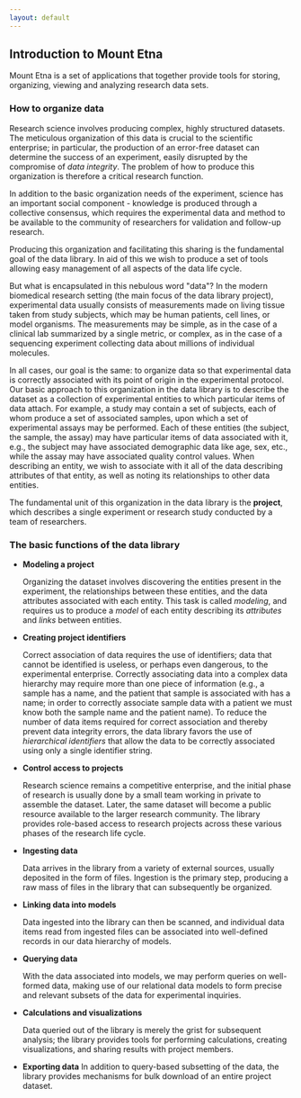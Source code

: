 ```yaml
---
layout: default
---
```


## Introduction to Mount Etna

Mount Etna is a set of applications that together provide tools for storing,
organizing, viewing and analyzing research data sets.

### How to organize data

Research science involves producing complex, highly structured datasets. The meticulous organization of this data is crucial to the scientific enterprise; in particular, the production of an error-free dataset can determine the success of an experiment, easily disrupted by the compromise of *data integrity*. The problem of how to produce this organization is therefore a critical research function.

In addition to the basic organization needs of the experiment, science has an important social component - knowledge is produced through a collective consensus, which requires the experimental data and method to be available to the community of researchers for validation and follow-up research.

Producing this organization and facilitating this sharing is the fundamental goal of the data library. In aid of this we wish to produce a set of tools allowing easy management of all aspects of the data life cycle.

But what is encapsulated in this nebulous word "data"? In the modern biomedical research setting (the main focus of the data library project), experimental data usually consists of measurements made on living tissue taken from study subjects, which may be human patients, cell lines, or model organisms. The measurements may be simple, as in the case of a clinical lab summarized by a single metric, or complex, as in the case of a sequencing experiment collecting data about millions of individual molecules.

In all cases, our goal is the same: to organize data so that experimental data is correctly associated with its point of origin in the experimental protocol. Our basic approach to this organization in the data library is to describe the dataset as a collection of experimental entities to which particular items of data attach. For example, a study may contain a set of subjects, each of whom produce a set of associated samples, upon which a set of experimental assays may be performed. Each of these entities (the subject, the sample, the assay) may have particular items of data associated with it, e.g., the subject may have associated demographic data like age, sex, etc., while the assay may have associated quality control values. When describing an entity, we wish to associate with it all of the data describing attributes of that entity, as well as noting its relationships to other data entities.

The fundamental unit of this organization in the data library is the **project**, which describes a single experiment or research study conducted by a team of researchers.

### The basic functions of the data library
- **Modeling a project**

  Organizing the dataset involves discovering the entities present in the experiment, the relationships between these entities, and the data attributes associated with each entity. This task is called *modeling*, and requires us to produce a *model* of each entity describing its *attributes* and *links* between entities.

- **Creating project identifiers**

  Correct association of data requires the use of identifiers; data that cannot be identified is useless, or perhaps even dangerous, to the experimental enterprise. Correctly associating data into a complex data hierarchy may require more than one piece of information (e.g., a sample has a name, and the patient that sample is associated with has a name; in order to correctly associate sample data with a patient we must know both the sample name and the patient name). To reduce the number of data items required for correct association and thereby prevent data integrity errors, the data library favors the use of *hierarchical identifiers* that allow the data to be correctly associated using only a single identifier string.

- **Control access to projects**

  Research science remains a competitive enterprise, and the initial phase of research is usually done by a small team working in private to assemble the dataset. Later, the same dataset will become a public resource available to the larger research community. The library provides role-based access to research projects across these various phases of the research life cycle.

- **Ingesting data**

  Data arrives in the library from a variety of external sources, usually deposited in the form of files. Ingestion is the primary step, producing a raw mass of files in the library that can subsequently be organized.

- **Linking data into models**

  Data ingested into the library can then be scanned, and individual data items read from ingested files can be associated into well-defined records in our data hierarchy of models.

- **Querying data**

  With the data associated into models, we may perform queries on well-formed data, making use of our relational data models to form precise and relevant subsets of the data for experimental inquiries.

- **Calculations and visualizations**

  Data queried out of the library is merely the grist for subsequent analysis; the library provides tools for performing calculations, creating visualizations, and sharing results with project members.

- **Exporting data**
  In addition to query-based subsetting of the data, the library provides mechanisms for bulk download of an entire project dataset.
